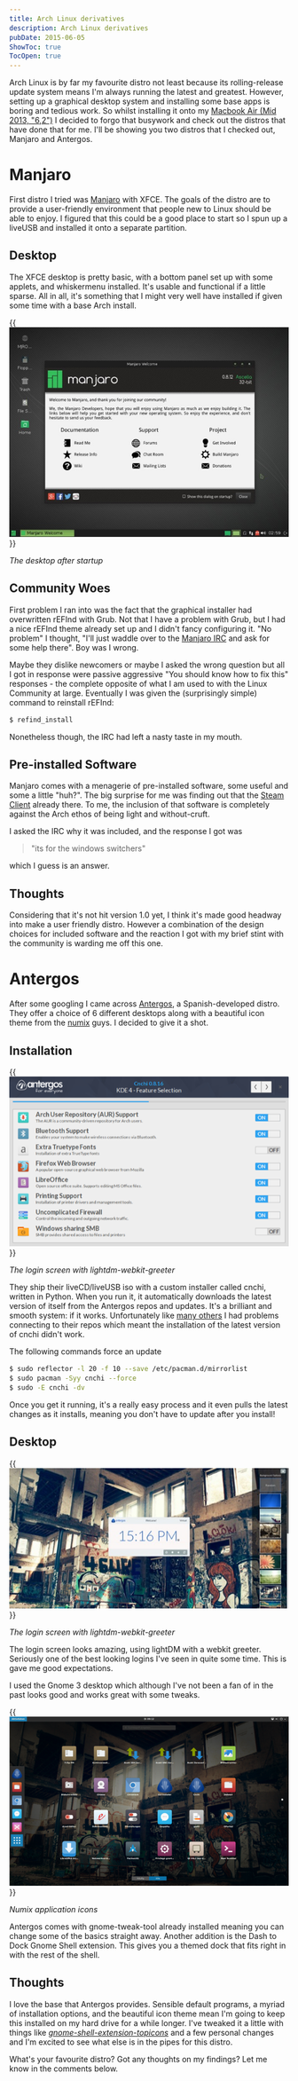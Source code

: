 ```yaml
---
title: Arch Linux derivatives
description: Arch Linux derivatives
pubDate: 2015-06-05
ShowToc: true
TocOpen: true
---
```


Arch Linux is by far my favourite distro not least because its rolling-release update system means I'm always running the latest and greatest. However, setting up a graphical desktop system and installing some base apps is boring and tedious work. So whilst installing it onto my [Macbook Air (Mid 2013, "6,2")](https://wiki.archlinux.org/index.php/MacBook#Mid_2013_13.22_-_Version_6.2C2) I decided to forgo that busywork and check out the distros that have done that for me. I'll be showing you two distros that I checked out, Manjaro and Antergos.

# Manjaro
First distro I tried was [Manjaro](https://manjaro.github.io/) with XFCE. The goals of the distro are to provide a user-friendly environment that people new to Linux should be able to enjoy. I figured that this could be a good place to start so I spun up a liveUSB and installed it onto a separate partition.

## Desktop
The XFCE desktop is pretty basic, with a bottom panel set up with some applets, and whiskermenu installed. It's usable and functional if a little sparse. All in all, it's something that I might very well have installed if given some time with a base Arch install.

{{<img src="manjaro-0.8.12-xfce.jpg" alt="Manjaro XFCE Desktop" >}}

*The desktop after startup*

## Community Woes
First problem I ran into was the fact that the graphical installer had overwritten rEFInd with Grub. Not that I have a problem with Grub, but I had a nice rEFInd theme already set up and I didn't fancy configuring it. "No problem" I thought, "I'll just waddle over to the [Manjaro IRC](https://wiki.manjaro.org/index.php?title=Manjaro_IRC) and ask for some help there". Boy was I wrong.

Maybe they dislike newcomers or maybe I asked the wrong question but all I got in response were passive aggressive "You should know how to fix this" responses - the complete opposite of what I am used to with the Linux Community at large. Eventually I was given the (surprisingly simple) command to reinstall rEFInd:

``` bash
$ refind_install
```

Nonetheless though, the IRC had left a nasty taste in my mouth.

## Pre-installed Software
Manjaro comes with a menagerie of pre-installed software, some useful and some a little "huh?". The big surprise for me was finding out that the [Steam Client](https://store.steampowered.com) already there. To me, the inclusion of that software is completely against the Arch ethos of being light and without-cruft.

I asked the IRC why it was included, and the response I got was
>"its for the windows switchers"

which I guess is an answer.

## Thoughts
Considering that it's not hit version 1.0 yet, I think it's made good headway into make a user friendly distro. However a combination of the design choices for included software and the reaction I got with my brief stint with the community is warding me off this one.

# Antergos
After some googling I came across [Antergos](http://antergos.com), a Spanish-developed distro. They offer a choice of 6 different desktops along with a beautiful icon theme from the [numix](https://numixproject.org/) guys. I decided to give it a shot.

## Installation
{{<img src="antergos-install.png" alt="Atergos Installer" >}}

*The login screen with lightdm-webkit-greeter*

They ship their liveCD/liveUSB iso with a custom installer called cnchi, written in Python. When you run it, it automatically downloads the latest version of itself from the Antergos repos and updates. It's a brilliant and smooth system: if it works. Unfortunately like [many others](http://forum.antergos.com/topic/1909/cnchi-never-load-after-update) I had problems connecting to their repos which meant the installation of the latest version of cnchi didn't work.

The following commands force an update
``` bash
$ sudo reflector -l 20 -f 10 --save /etc/pacman.d/mirrorlist
$ sudo pacman -Syy cnchi --force
$ sudo -E cnchi -dv
```

Once you get it running, it's a really easy process and it even pulls the latest changes as it installs, meaning you don't have to update after you install!

## Desktop
{{<img src="lightdm.jpg" alt="Atergos Login Screen" >}}

*The login screen with lightdm-webkit-greeter*

The login screen looks amazing, using lightDM with a webkit greeter. Seriously one of the best looking logins I've seen in quite some time. This is gave me good expectations.

I used the Gnome 3 desktop which although I've not been a fan of in the past looks good and works great with some tweaks.

{{<img src="antergos-icons.png" alt="Numix Icons" >}}

*Numix application icons*

Antergos comes with gnome-tweak-tool already installed meaning you can change some of the basics straight away. Another addition is the Dash to Dock Gnome Shell extension. This gives you a themed dock that fits right in with the rest of the shell.

## Thoughts
I love the base that Antergos provides. Sensible default programs, a myriad of installation options, and the beautiful icon theme mean I'm going to keep this installed on my hard drive for a while longer. I've tweaked it a little with things like [*gnome-shell-extension-topicons*](https://aur.archlinux.org/packages/gnome-shell-extension-topicons/) and a few personal changes and I'm excited to see what else is in the pipes for this distro.

What's your favourite distro? Got any thoughts on my findings? Let me know in the comments below.
